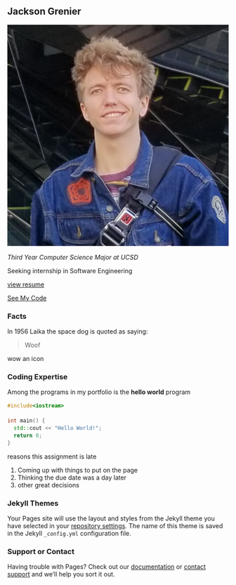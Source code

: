 ## Jackson Grenier

![image](https://raw.githubusercontent.com/joobcksoobn/jkgrenie.github.io/gh-pages/jackson_grenier.jpg)

_Third Year Computer Science Major at UCSD_

Seeking internship in Software Engineering

[view resume](https://docs.google.com/document/d/1RBsk8nQxigbObjh7UULel5mUdyGBaLqBXTjOFfwa_WY/edit?usp=sharing) 

[See My Code](#coding-expertise)

### Facts

In 1956 Laika the space dog is quoted as saying:

> Woof

wow an icon

### Coding Expertise

Among the programs in my portfolio is the **hello world** program

```C++
#include<iostream>

int main() {
  std::cout << "Hello World!";
  return 0;
}
```

reasons this assignment is late

1. Coming up with things to put on the page
2. Thinking the due date was a day later
3. other great decisions

### Jekyll Themes

Your Pages site will use the layout and styles from the Jekyll theme you have selected in your [repository settings](https://github.com/joobcksoobn/jkgrenie.github.io/settings). The name of this theme is saved in the Jekyll `_config.yml` configuration file.

### Support or Contact

Having trouble with Pages? Check out our [documentation](https://docs.github.com/categories/github-pages-basics/) or [contact support](https://github.com/contact) and we’ll help you sort it out.

